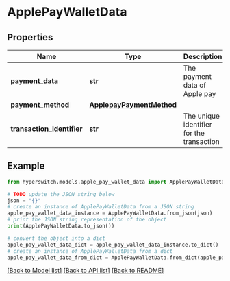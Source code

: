 # ApplePayWalletData


## Properties

Name | Type | Description | Notes
------------ | ------------- | ------------- | -------------
**payment_data** | **str** | The payment data of Apple pay | 
**payment_method** | [**ApplepayPaymentMethod**](ApplepayPaymentMethod.md) |  | 
**transaction_identifier** | **str** | The unique identifier for the transaction | 

## Example

```python
from hyperswitch.models.apple_pay_wallet_data import ApplePayWalletData

# TODO update the JSON string below
json = "{}"
# create an instance of ApplePayWalletData from a JSON string
apple_pay_wallet_data_instance = ApplePayWalletData.from_json(json)
# print the JSON string representation of the object
print(ApplePayWalletData.to_json())

# convert the object into a dict
apple_pay_wallet_data_dict = apple_pay_wallet_data_instance.to_dict()
# create an instance of ApplePayWalletData from a dict
apple_pay_wallet_data_from_dict = ApplePayWalletData.from_dict(apple_pay_wallet_data_dict)
```
[[Back to Model list]](../README.md#documentation-for-models) [[Back to API list]](../README.md#documentation-for-api-endpoints) [[Back to README]](../README.md)


